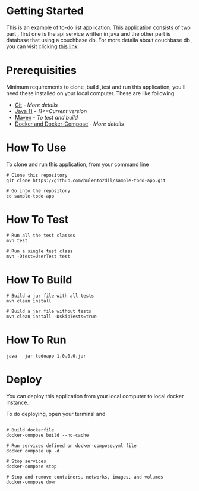 # Getting Started

This is an example of to-do list application. This application consists of two part , first one is the api service written in java and the other part is database that using a couchbase db.
For more detaila about couchbase db , you can visit clicking [this link](https://www.couchbase.com/)

# Prerequisities

Minimum requirements to clone ,build ,test and run this application, you'll need these installed on your local computer.
These are like following

* [Git](http://www.git-scm.com) - _More details_
* [Java 11](https://www.oracle.com/java/technologies/javase-jdk11-downloads.html) - _11<=Current version_
* [Maven](https://maven.apache.org/install.html) - _To test and build_
* [Docker and Docker-Compose](https://docs.docker.com/get-docker/) - _More details_

# How To Use

To clone and run this application, from your command line
```git
# Clone this repository
git clone https://github.com/bulentozdil/sample-todo-app.git

# Go into the repository
cd sample-todo-app
```

# How To Test
```git
# Run all the test classes
mvn test

# Run a single test class
mvn -Dtest=UserTest test
```
# How To Build
```git
# Build a jar file with all tests
mvn clean install

# Build a jar file without tests
mvn clean install -DskipTests=true
```

# How To Run
```git
java - jar todoapp-1.0.0.0.jar
```

# Deploy

You can deploy this application from your local computer to local docker instance.

To do deploying, open your terminal and
```git

# Build dockerfile
docker-compose build --no-cache

# Run services defined on docker-compose.yml file
docker compose up -d

# Stop services
docker-compose stop

# Stop and remove containers, networks, images, and volumes
docker-compose down
```
